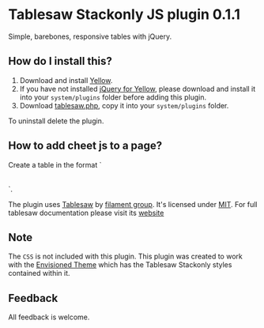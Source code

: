 Tablesaw Stackonly JS plugin 0.1.1
========================
Simple, barebones, responsive tables with jQuery.

How do I install this?
----------------------
1. Download and install [Yellow](https://github.com/datenstrom/yellow/).
2. If you have not installed [jQuery for Yellow](https://github.com/nogginfuel/YellowJquery), please download
and install it into your `system/plugins` folder before adding this plugin.  
3. Download [tablesaw.php](tablesaw.php?raw=true), copy it into your `system/plugins` folder.

To uninstall delete the plugin.

How to add cheet js to a page?
--------------------------------
Create a table in the format 
`<table class="tablesaw tablesaw-stack" data-tablesaw-mode="stack">
</table>`. 

The plugin uses [Tablesaw](https://github.com/filamentgroup/tablesaw) by [filament group](https://github.com/filamentgroup).
It's licensed under [MIT](http://opensource.org/licenses/MIT). For full tablesaw documentation please visit its [website](https://github.com/filamentgroup/tablesaw)

Note
---------------
The `CSS` is not included with this plugin. This plugin was created to work with the [Envisioned Theme](https://github.com/nogginfuel/YellowCMS-Envisioned-Theme) which has the Tablesaw Stackonly styles contained within it.


Feedback
---------------
All feedback is welcome.